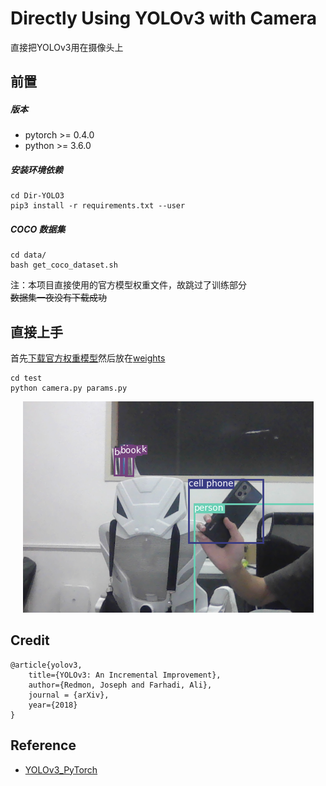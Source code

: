 # Directly Using YOLOv3 with Camera
直接把YOLOv3用在摄像头上
## 前置
##### 版本
* pytorch >= 0.4.0
* python >= 3.6.0
##### 安装环境依赖
```
cd Dir-YOLO3
pip3 install -r requirements.txt --user
```
##### COCO 数据集
```
cd data/
bash get_coco_dataset.sh
```
注：本项目直接使用的官方模型权重文件，故跳过了训练部分  
~~数据集一夜没有下载成功~~

## 直接上手
首先[下载官方权重模型](https://drive.google.com/file/d/1SnFAlSvsx37J7MDNs3WWLgeKY0iknikP/view?usp=sharing)然后放在[weights](weights/)
```
cd test
python camera.py params.py
```
<p align="center"><img src="demo/Screenshot.png"\></p>

## Credit
```
@article{yolov3,
	title={YOLOv3: An Incremental Improvement},
	author={Redmon, Joseph and Farhadi, Ali},
	journal = {arXiv},
	year={2018}
}
```

## Reference
* [YOLOv3_PyTorch](https://github.com/BobLiu20/YOLOv3_PyTorch)
